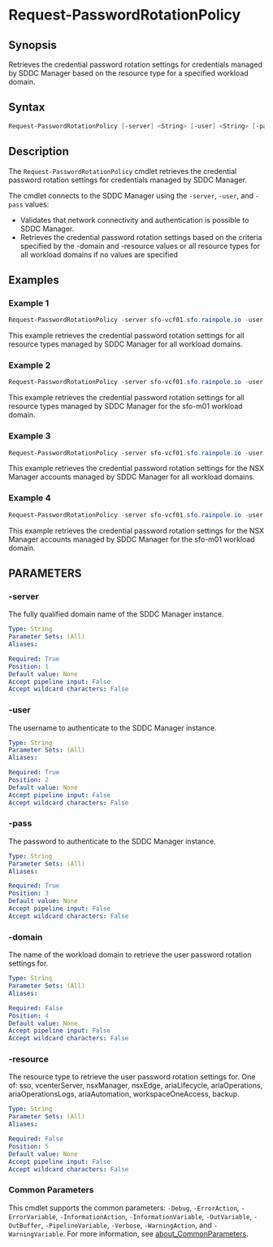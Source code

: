 # Request-PasswordRotationPolicy

## Synopsis

Retrieves the credential password rotation settings for credentials managed by SDDC Manager based on the resource type
for a specified workload domain.

## Syntax

```powershell
Request-PasswordRotationPolicy [-server] <String> [-user] <String> [-pass] <String> [[-domain] <String>] [[-resource] <String>] [<CommonParameters>]
```

## Description

The `Request-PasswordRotationPolicy` cmdlet retrieves the credential password rotation settings for credentials managed by SDDC Manager.

The cmdlet connects to the SDDC Manager using the `-server`, `-user`, and `-pass` values:

- Validates that network connectivity and authentication is possible to SDDC Manager.
- Retrieves the credential password rotation settings based on the criteria specified by the -domain and -resource values or all resource types for all workload domains if no values are specified

## Examples

### Example 1

```powershell
Request-PasswordRotationPolicy -server sfo-vcf01.sfo.rainpole.io -user administrator@vsphere.local -pass VMw@re1!
```

This example retrieves the credential password rotation settings for all resource types managed by SDDC Manager for all workload domains.

### Example 2

```powershell
Request-PasswordRotationPolicy -server sfo-vcf01.sfo.rainpole.io -user administrator@vsphere.local -pass VMw@re1! -domain sfo-m01
```

This example retrieves the credential password rotation settings for all resource types managed by SDDC Manager for the sfo-m01 workload domain.

### Example 3

```powershell
Request-PasswordRotationPolicy -server sfo-vcf01.sfo.rainpole.io -user administrator@vsphere.local -pass VMw@re1! -resource nsxManager
```

This example retrieves the credential password rotation settings for the NSX Manager accounts managed by SDDC Manager for all workload domains.

### Example 4

```powershell
Request-PasswordRotationPolicy -server sfo-vcf01.sfo.rainpole.io -user administrator@vsphere.local -pass VMw@re1! -domain sfo-m01 -resource nsxManager
```

This example retrieves the credential password rotation settings for the NSX Manager accounts managed by SDDC Manager for the sfo-m01 workload domain.

## PARAMETERS

### -server

The fully qualified domain name of the SDDC Manager instance.

```yaml
Type: String
Parameter Sets: (All)
Aliases:

Required: True
Position: 1
Default value: None
Accept pipeline input: False
Accept wildcard characters: False
```

### -user

The username to authenticate to the SDDC Manager instance.

```yaml
Type: String
Parameter Sets: (All)
Aliases:

Required: True
Position: 2
Default value: None
Accept pipeline input: False
Accept wildcard characters: False
```

### -pass

The password to authenticate to the SDDC Manager instance.

```yaml
Type: String
Parameter Sets: (All)
Aliases:

Required: True
Position: 3
Default value: None
Accept pipeline input: False
Accept wildcard characters: False
```

### -domain

The name of the workload domain to retrieve the user password rotation settings for.

```yaml
Type: String
Parameter Sets: (All)
Aliases:

Required: False
Position: 4
Default value: None
Accept pipeline input: False
Accept wildcard characters: False
```

### -resource

The resource type to retrieve the user password rotation settings for. One of: sso, vcenterServer, nsxManager, nsxEdge, ariaLifecycle, ariaOperations, ariaOperationsLogs, ariaAutomation, workspaceOneAccess, backup.

```yaml
Type: String
Parameter Sets: (All)
Aliases:

Required: False
Position: 5
Default value: None
Accept pipeline input: False
Accept wildcard characters: False
```

### Common Parameters

This cmdlet supports the common parameters: `-Debug`, `-ErrorAction`, `-ErrorVariable`, `-InformationAction`, `-InformationVariable`, `-OutVariable`, `-OutBuffer`, `-PipelineVariable`, `-Verbose`, `-WarningAction`, and `-WarningVariable`. For more information, see [about_CommonParameters](http://go.microsoft.com/fwlink/?LinkID=113216).
